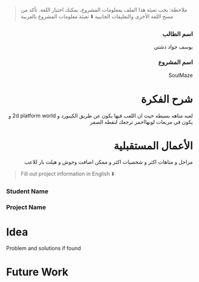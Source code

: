 > ملاحظة: يجب تعبئة هذا الملف بمعلومات المشروع، يمكنك اختيار اللغة. تأكد من مسح اللغة الأخرى والتعليقات الجانبية
> ⬇️ تعبئة معلومات المشروع بالعربية  
<div dir="rtl">

### اسم الطالب
يوسف جواد دشتي

### اسم المشروع
SoulMaze


# شرح الفكرة
لعبه متاهه بسيطه حيث ان اللعب فيها يكون عن طريق الكيبورد و 2d platform world
و يكون في مربعات لونهااحمر ترجعك لنقطه الصفر
# الأعمال المستقبلية
مراحل و متاهات اكثر و شخصيات اكثر و ممكن اضافت وحوش و هيلث بار للاعب
</div>

> Fill out project information in English ⬇️
### Student Name


### Project Name

# Idea
Problem and solutions if found 


# Future Work 



